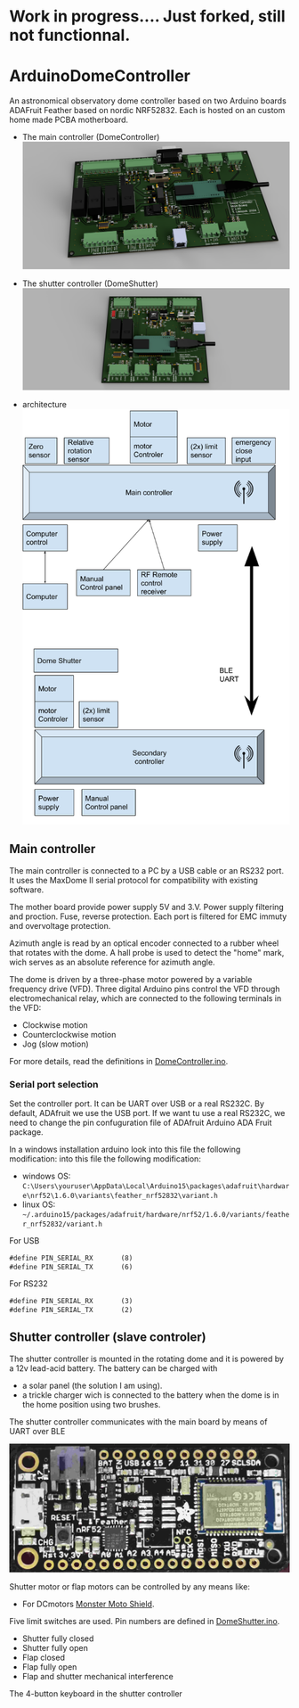 Work in progress.... Just forked, still not functionnal.
========================================================

ArduinoDomeController
=====================

An astronomical observatory dome controller based on two Arduino boards ADAFruit Feather based on nordic NRF52832.
Each is hosted on an custom home made PCBA motherboard. 

 * The main controller (DomeController)
![](images/3Dmainboard.png)

 * The shutter controller (DomeShutter)
![](images/3Dslaveboard.png)

 * architecture 
 ![](images/Dome-controler-arch.png)


Main controller
---------------

The main controller is connected to a PC by a USB cable or an RS232 port. It uses the MaxDome II serial
protocol for compatibility with existing software.

The mother board provide power supply 5V and 3.V. Power supply filtering and proction. Fuse, reverse protection.
Each port is filtered for EMC immuty and overvoltage protection.

Azimuth angle is read by an optical encoder connected to a rubber wheel that
rotates with the dome. A hall probe is used to detect the "home" mark, wich
serves as an absolute reference for azimuth angle.

The dome is driven by a three-phase motor powered by a variable frequency drive (VFD).
Three digital Arduino pins control the VFD through electromechanical relay,
which are connected to the following terminals in the VFD:

 * Clockwise motion
 * Counterclockwise motion
 * Jog (slow motion)
 
For more details, read the definitions in [DomeController.ino](DomeController/DomeController.ino).

### Serial port selection

Set the controller port. It can be  UART over USB or a real RS232C.
By default, ADAfruit we use the USB port.
If we want tu use a real RS232C, we need to change the pin confuguration file 
of ADAfruit Arduino ADA Fruit package.

In a windows installation arduino look into this file the following modification:
into this file the following modification:
 * windows OS: ``C:\Users\youruser\AppData\Local\Arduino15\packages\adafruit\hardware\nrf52\1.6.0\variants\feather_nrf52832\variant.h``
 * linux OS: ``~/.arduino15/packages/adafruit/hardware/nrf52/1.6.0/variants/feather_nrf52832/variant.h``

For USB
```
#define PIN_SERIAL_RX       (8)
#define PIN_SERIAL_TX       (6)
```

For RS232
```
#define PIN_SERIAL_RX       (3)
#define PIN_SERIAL_TX       (2)
```


Shutter controller (slave controler)
------------------

The shutter controller is mounted in the rotating dome and it is powered by
a 12v lead-acid battery. The battery can be charged with

 * a solar panel (the solution I am using).
 * a trickle charger wich is connected to the battery when the dome is
   in the home position using two brushes.

The shutter controller communicates with the main board by means of UART over BLE

 ![](images/blueFruit_nRF52832.jpg)

Shutter motor or flap motors can be controlled by any means like:
* For DCmotors [Monster Moto Shield](https://www.sparkfun.com/products/10182).

Five limit switches are used. Pin numbers are defined in [DomeShutter.ino](DomeShutter/DomeShutter.ino).

 * Shutter fully closed
 * Shutter fully open
 * Flap closed
 * Flap fully open
 * Flap and shutter mechanical interference

The 4-button keyboard in the shutter controller 

